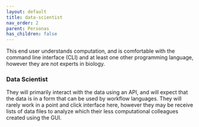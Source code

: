 ```yaml
---
layout: default
title: data-scientist
nav_order: 2
parent: Personas
has_children: false
---
```


This end user understands computation, and is comfortable with the command line interface (CLI) and at least one other programming language, however they are not experts in biology.

### Data Scientist

They will primarily interact with the data using an API, and will expect that the data is in a form that can be used by workflow languages. They will rarely work in a point and click interface here, however they may be receive lists of data files to analyze which their less computational colleagues created using the GUI.

